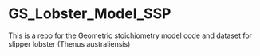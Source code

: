 # GS_Lobster_Model_SSP
This is a repo for the Geometric stoichiometry model code and dataset for slipper lobster (Thenus australiensis)
